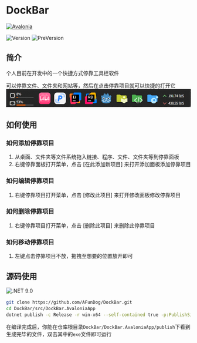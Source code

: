# DockBar

[![Avalonia](https://img.shields.io/badge/Made%20with-Avalonia-1f425f.svg)](https://github.com/AvaloniaUI/Avalonia)

![Version](https://img.shields.io/github/v/release/AFundog/DockBar?label=Version)
![PreVersion](https://img.shields.io/github/v/release/AFundog/DockBar?include_prereleases&label=PreVersion&color=orange)

## 简介

个人目前在开发中的一个快捷方式停靠工具栏软件

可以停靠文件、文件夹和网站等，然后在点击停靠项目就可以快捷的打开它
![](./images/show_1.png)

## 如何使用

### 如何添加停靠项目

1. 从桌面、文件夹等文件系统拖入链接、程序、文件、文件夹等到停靠面板
2. 右键停靠面板打开菜单，点击 [在此添加新项目] 来打开添加面板添加停靠项目

### 如何编辑停靠项目

1. 右键停靠项目打开菜单，点击 [修改此项目] 来打开修改面板修改停靠项目

### 如何删除停靠项目

1. 右键停靠项目打开菜单，点击 [删除此项目] 来删除此停靠项目

### 如何移动停靠项目

1. 左键点击停靠项目不放，拖拽至想要的位置放开即可

## 源码使用

 ![.NET 9.0](https://img.shields.io/badge/.NET%209.0-5C2D91?style=for-the-badge&logo=.net&logoColor=white)
```sh
git clone https://github.com/AFunDog/DockBar.git
cd DockBar/src/DockBar.AvaloniaApp
dotnet publish -c Release -r win-x64 --self-contained true -p:PublishSingleFile=true -p:PublishReadyToRun=true -p:DebugSymbols=false -o ./publish --ucr false
```

在编译完成后，你能在仓库根目录`DockBar/DockBar.AvaloniaApp/publish`下看到生成完毕的文件，双击其中的`exe`文件即可运行